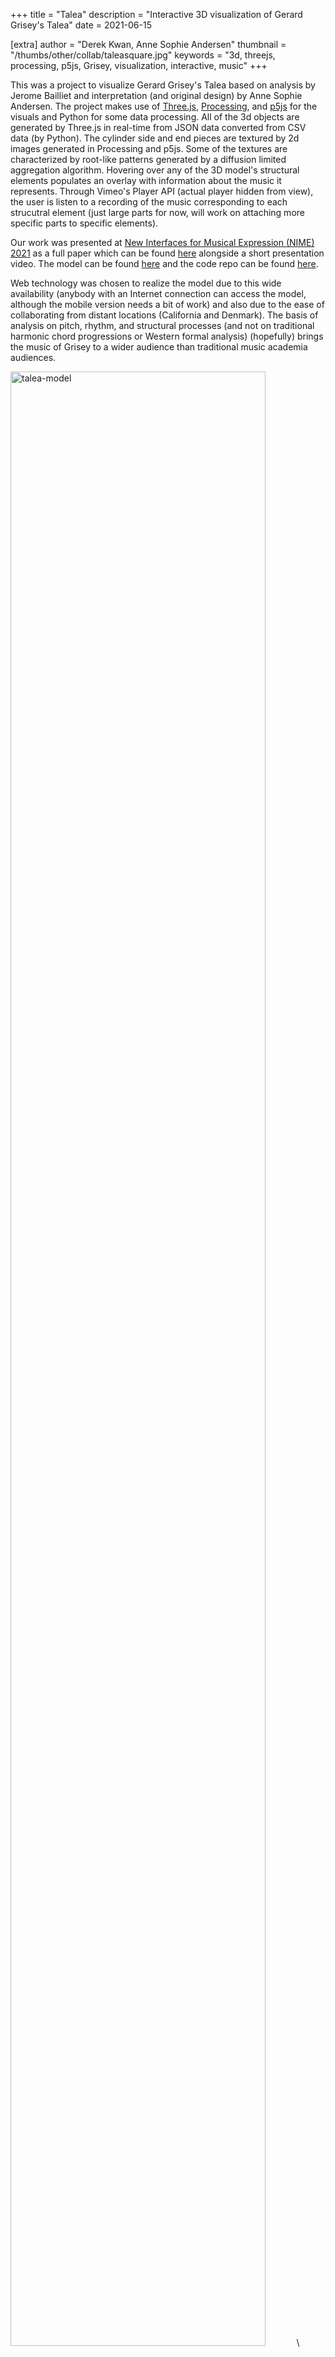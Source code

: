 +++
title = "Talea"
description = "Interactive 3D visualization of Gerard Grisey's Talea"
date = 2021-06-15

[extra]
author = "Derek Kwan, Anne Sophie Andersen"
thumbnail = "/thumbs/other/collab/taleasquare.jpg"
keywords = "3d, threejs, processing, p5js, Grisey, visualization, interactive, music"
+++

This was a project to visualize Gerard Grisey's Talea based on analysis by Jerome Bailliet and interpretation (and original design) by Anne Sophie Andersen. The project makes use of [Three.js](https://threejs.org/), [Processing](https://processing.org/), and [p5js](https://p5js.org/) for the visuals and Python for some data processing. All of the 3d objects are generated by Three.js in real-time from JSON data converted from CSV data (by Python). The cylinder side and end pieces are textured by 2d images generated in Processing and p5js. Some of the textures are characterized by root-like patterns generated by a diffusion limited aggregation algorithm. Hovering over any of the 3D model's structural elements populates an overlay with information about the music it represents. Through Vimeo's Player API (actual player hidden from view), the user is listen to a recording of the music corresponding to each strucutral element (just large parts for now, will work on attaching more specific parts to specific elements).


Our work was presented at [New Interfaces for Musical Expression (NIME) 2021](http://nime2021.org/) as a full paper which can be found [here](http://nime2021.org/program/#/paper/76) alongside a short presentation video. The model can be found [here](https://github.com/derekxkwan/talea-vis) and the code repo can be found [here](https://github.com/derekxkwan/talea-vis).


Web technology was chosen to realize the model due to this wide availability (anybody with an Internet connection can access the model, although the mobile version needs a bit of work) and also due to the ease of collaborating from distant locations (California and Denmark). The basis of analysis on pitch, rhythm, and structural processes (and not on traditional harmonic chord progressions or Western formal analysis) (hopefully) brings the music of Grisey to a wider audience than traditional music academia audiences.


<img src="/images/other/collab/talea-model2.png" alt="talea-model" style="width: 90%"/> \


<img src="/images/other/collab/talea-cylreal.png" alt="talea-cyl" style="width:30%"/> 
<img src="/images/other/collab/talea-part1fl.jpg" alt="talea-part1" style="width:30%" /> 
<img src="/images/other/collab/talea-part2real.png" alt="talea-part2" style="width:30%" /> 



	
